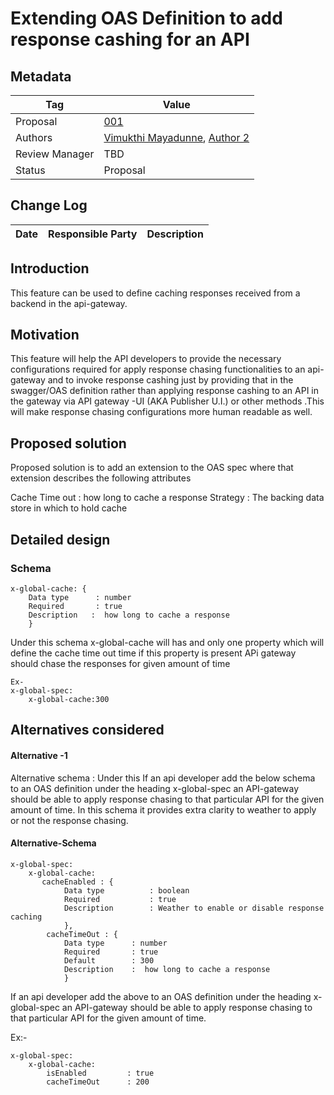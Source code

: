 # Extending OAS Definition to add response cashing for an API

## Metadata

|Tag |Value |
|---- | ---------------- |
|Proposal |[001]()|
|Authors|[Vimukthi Mayadunne](https://github.com/VimukthiMayadunne), [Author 2](https://github.com/{author2})|
|Review Manager |TBD |
|Status |Proposal|



## Change Log

|Date |Responsible Party |Description |
|---- | ---------------- | ---------- |

## Introduction
This  feature can be used to define caching responses received from a backend in the api-gateway. 

## Motivation
This feature will help the API developers to provide the necessary configurations required for apply response chasing functionalities to an api-gateway and to invoke response cashing just by providing that in the swagger/OAS definition   rather than  applying response cashing  to  an API in the gateway via API gateway -UI  (AKA Publisher U.I.) or other methods .This will make response chasing configurations more human readable as well.  

## Proposed solution
Proposed solution is to add an extension to the OAS spec where that extension describes the following attributes 

Cache Time out : how long to cache a response
Strategy   : The backing data store in which to hold cache



## Detailed design

### Schema
```
x-global-cache: { 
    Data type      : number 
    Required       : true
    Description   :  how long to cache a response
    }
```
Under this schema x-global-cache will has and only one property which will define the  cache time out time if this property is present APi gateway should chase the responses for given amount of time
```
Ex-
x-global-spec:
    x-global-cache:300
```

## Alternatives considered

#### Alternative -1
Alternative schema : Under this If an api developer add the below schema  to an OAS definition under the heading x-global-spec an API-gateway should be able to apply response chasing to that particular API for the given amount of time. In this schema it provides extra clarity to weather to apply or not the response chasing. 

#### Alternative-Schema
```
x-global-spec:
    x-global-cache:
       cacheEnabled : {
            Data type          : boolean    
            Required           : true
            Description        : Weather to enable or disable response caching
            },
        cacheTimeOut : { 
            Data type      : number 
            Required       : true
            Default        : 300
            Description    :  how long to cache a response
            }
```

If an api developer add the above to an OAS definition under the heading x-global-spec an API-gateway should be able to apply response chasing to that particular API for the given amount of time.

Ex:-

```
x-global-spec:
    x-global-cache:
        isEnabled         : true
        cacheTimeOut      : 200
```
